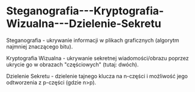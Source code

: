# Steganografia---Kryptografia-Wizualna---Dzielenie-Sekretu

Steganografia  - ukrywanie informacji w plikach graficznych (algorytm najmniej znaczącego bitu).

Kryptografia Wizualna - ukrywanie sekretnej wiadomości/obrazu poprzez ukrycie go w obrazach "częściowych" (tutaj: dwóch).

Dzielenie Sekretu -  dzielenie tajnego klucza na n-części i możliwość jego odtworzenia z p-części (gdzie n>p).
